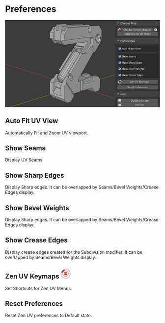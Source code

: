 # Preferences

![Preferences](img/screen/preferences.png)

## Auto Fit UV View

Automatically Fit and Zoom UV viewport.

## Show Seams

Display UV Seams.

## Show Sharp Edges

Display Sharp edges. It can be overlapped by Seams/Bevel Weights/Crease Edges display.

## Show Bevel Weights

Display Sharp edges. It can be overlapped by Seams/Bevel Weights/Crease Edges display.

## Show Crease Edges

Display crease edges created for the Subdivision modifier. It can be overlapped by Seams/Bevel Weights display.

## Zen UV Keymaps ![Zen UV Pie Menu](img/icons/zen-uv@2x.png)

Set Shortcuts for Zen UV Menus.

## Reset Preferences

Reset Zen UV preferences to Default state.
